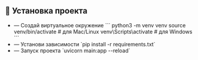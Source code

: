 ## 🚀 Установка проекта
<ul>
<li>— Создай виртуальное окружение
```
python3 -m venv venv
source venv/bin/activate  # для Mac/Linux
venv\Scripts\activate     # для Windows
```</li>
<li>— Установи зависимости `pip install -r requirements.txt`</li>
<li>— Запуск проекта `uvicorn main:app --reload`</li>
</ul>
